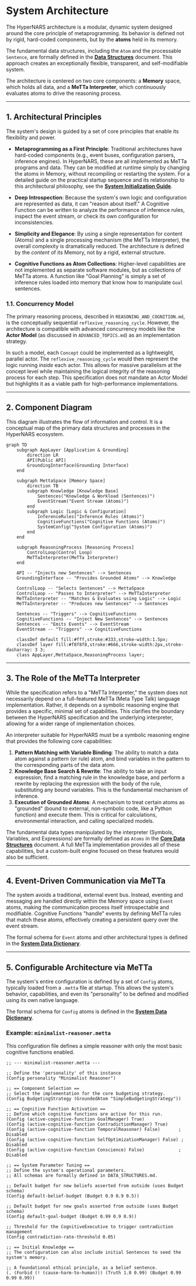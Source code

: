 # System Architecture

The HyperNARS architecture is a modular, dynamic system designed around the core principle of metaprogramming. Its behavior is defined not by rigid, hard-coded components, but by the **atoms** held in its memory.

The fundamental data structures, including the `Atom` and the processable `Sentence`, are formally defined in the [**Data Structures**](./DATA_STRUCTURES.md#2-the-conceptual-hierarchy) document. This approach creates an exceptionally flexible, transparent, and self-modifiable system.

The architecture is centered on two core components: a **Memory** space, which holds all data, and a **MeTTa Interpreter**, which continuously evaluates atoms to drive the reasoning process.

---

## 1. Architectural Principles

The system's design is guided by a set of core principles that enable its flexibility and power.

-   **Metaprogramming as a First Principle**: Traditional architectures have hard-coded components (e.g., event buses, configuration parsers, inference engines). In HyperNARS, these are all implemented as MeTTa programs and data. They can be modified at runtime simply by changing the atoms in Memory, without recompiling or restarting the system. For a detailed guide on the practical startup sequence and its relationship to this architectural philosophy, see the [**System Initialization Guide**](./API_AND_INTEGRATION.md#22-bootstrap-process).

-   **Deep Introspection**: Because the system's own logic and configuration are represented as data, it can "reason about itself." A Cognitive Function can be written to analyze the performance of inference rules, inspect the event stream, or check its own configuration for inconsistencies.

-   **Simplicity and Elegance**: By using a single representation for content (Atoms) and a single processing mechanism (the MeTTa Interpreter), the overall complexity is dramatically reduced. The architecture is defined by the *content* of its Memory, not by a rigid, external structure.

-   **Cognitive Functions as Atom Collections**: Higher-level capabilities are not implemented as separate software modules, but as collections of MeTTa atoms. A function like "Goal Planning" is simply a set of inference rules loaded into memory that know how to manipulate `Goal` sentences.

### 1.1. Concurrency Model

The primary reasoning process, described in `REASONING_AND_COGNITION.md`, is the conceptually sequential `reflexive_reasoning_cycle`. However, the architecture is compatible with advanced concurrency models like the **Actor Model** (as discussed in `ADVANCED_TOPICS.md`) as an implementation strategy.

In such a model, each `Concept` could be implemented as a lightweight, parallel actor. The `reflexive_reasoning_cycle` would then represent the logic running *inside* each actor. This allows for massive parallelism at the concept level while maintaining the logical integrity of the reasoning process for each step. This specification does not mandate an Actor Model but highlights it as a viable path for high-performance implementations.

---

## 2. Component Diagram

This diagram illustrates the flow of information and control. It is a conceptual map of the primary data structures and processes in the HyperNARS ecosystem.

```mermaid
graph TD
    subgraph AppLayer [Application & Grounding]
        direction LR
        API(Public API)
        GroundingInterface(Grounding Interface)
    end

    subgraph MettaSpace [Memory Space]
        direction TB
        subgraph Knowledge [Knowledge Base]
            Sentences("Knowledge & Workload (Sentences)")
            EventStream("Event Stream (Atoms)")
        end
        subgraph Logic [Logic & Configuration]
            InferenceRules("Inference Rules (Atoms)")
            CognitiveFunctions("Cognitive Functions (Atoms)")
            SystemConfig("System Configuration (Atoms)")
        end
    end

    subgraph ReasoningProcess [Reasoning Process]
        ControlLoop(Control Loop)
        MeTTaInterpreter(MeTTa Interpreter)
    end

    API -- "Injects new Sentences" --> Sentences
    GroundingInterface -- "Provides Grounded Atoms" --> Knowledge

    ControlLoop -- "Selects Sentences" --> MettaSpace
    ControlLoop -- "Passes to Interpreter" --> MeTTaInterpreter
    MeTTaInterpreter -- "Matches & Evaluates using Logic" --> Logic
    MeTTaInterpreter -- "Produces new Sentences" --> Sentences

    Sentences -- "Triggers" --> CognitiveFunctions
    CognitiveFunctions -- "Inject New Sentences" --> Sentences
    Sentences -- "Emits Events" --> EventStream
    EventStream -- "Triggers" --> CognitiveFunctions

    classDef default fill:#fff,stroke:#333,stroke-width:1.5px;
    classDef layer fill:#f8f8f8,stroke:#666,stroke-width:2px,stroke-dasharray: 3 3;
    class AppLayer,MettaSpace,ReasoningProcess layer;
```

---

## 3. The Role of the MeTTa Interpreter

While the specification refers to a "MeTTa Interpreter," the system does not necessarily depend on a full-featured MeTTa (Meta Type Talk) language implementation. Rather, it depends on a symbolic reasoning engine that provides a specific, minimal set of capabilities. This clarifies the boundary between the HyperNARS specification and the underlying interpreter, allowing for a wider range of implementation choices.

An interpreter suitable for HyperNARS must be a symbolic reasoning engine that provides the following core capabilities:

1.  **Pattern Matching with Variable Binding**: The ability to match a data atom against a pattern (or rule) atom, and bind variables in the pattern to the corresponding parts of the data atom.
2.  **Knowledge Base Search & Rewrite**: The ability to take an input expression, find a matching rule in the knowledge base, and perform a rewrite by replacing the expression with the body of the rule, substituting any bound variables. This is the fundamental mechanism of inference.
3.  **Execution of Grounded Atoms**: A mechanism to treat certain atoms as "grounded" (bound to external, non-symbolic code, like a Python function) and execute them. This is critical for calculations, environmental interaction, and calling specialized models.

The fundamental data types manipulated by the interpreter (Symbols, Variables, and Expressions) are formally defined as `Atoms` in the [**Core Data Structures**](./DATA_STRUCTURES.md#31-atom) document. A full MeTTa implementation provides all of these capabilities, but a custom-built engine focused on these features would also be sufficient.

---

## 4. Event-Driven Communication via MeTTa

The system avoids a traditional, external event bus. Instead, eventing and messaging are handled directly within the Memory space using `Event` atoms, making the communication process itself introspectable and modifiable. Cognitive Functions "handle" events by defining MeTTa rules that match these atoms, effectively creating a persistent query over the event stream.

The formal schema for `Event` atoms and other architectural types is defined in the [**System Data Dictionary**](./DATA_STRUCTURES.md#43-architectural--metacognitive-schemas).

---

## 5. Configurable Architecture via MeTTa

The system's entire configuration is defined by a set of `Config` atoms, typically loaded from a `.metta` file at startup. This allows the system's behavior, capabilities, and even its "personality" to be defined and modified using its own native language.

The formal schema for `Config` atoms is defined in the [**System Data Dictionary**](./DATA_STRUCTURES.md#43-architectural--metacognitive-schemas).

### Example: `minimalist-reasoner.metta`

This configuration file defines a simple reasoner with only the most basic cognitive functions enabled.

```metta
;; --- minimalist-reasoner.metta ---

;; Define the 'personality' of this instance
(Config personality "Minimalist Reasoner")

;; == Component Selection ==
;; Select the implementation for the core budgeting strategy.
(Config BudgetingStrategy (GroundedAtom "SimpleBudgetingStrategy"))

;; == Cognitive Function Activation ==
;; Define which cognitive functions are active for this run.
(Config (active-cognitive-function GoalManager) True)
(Config (active-cognitive-function ContradictionManager) True)
(Config (active-cognitive-function TemporalReasoner) False)       ; Disabled
(Config (active-cognitive-function SelfOptimizationManager) False) ; Disabled
(Config (active-cognitive-function Conscience) False)             ; Disabled

;; == System Parameter Tuning ==
;; Define the system's operational parameters.
;; All schemas are formally defined in DATA_STRUCTURES.md.

;; Default budget for new beliefs asserted from outside (uses Budget schema)
(Config default-belief-budget (Budget 0.9 0.9 0.5))

;; Default budget for new goals asserted from outside (uses Budget schema)
(Config default-goal-budget (Budget 0.99 0.9 0.9))

;; Threshold for the CognitiveExecutive to trigger contradiction management
(Config contradiction-rate-threshold 0.05)

;; == Initial Knowledge ==
;; The configuration can also include initial Sentences to seed the system's memory.

;; A foundational ethical principle, as a belief sentence.
(. (Forbid (! (cause-harm-to-human))) (Truth 1.0 0.99) (Budget 0.99 0.99 0.99))
```
